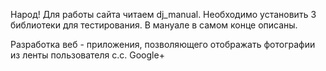 Народ!
Для работы сайта читаем dj_manual.
Необходимо установить 3 библиотеки для тестирования.
В мануале в самом конце описаны.

Разработка веб - приложения, позволяющего отображать фотографии из ленты пользователя с.с. Google+
